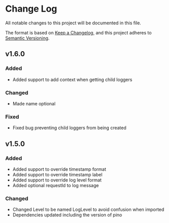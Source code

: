 # Change Log

All notable changes to this project will be documented in this file.

The format is based on [Keep a Changelog](https://keepachangelog.com/en/1.1.0/),
and this project adheres to [Semantic Versioning](https://semver.org/spec/v2.0.0.html).

## v1.6.0

### Added

- Added support to add context when getting child loggers

### Changed

- Made name optional

### Fixed

- Fixed bug preventing child loggers from being created

## v1.5.0

### Added

- Added support to override timestamp format
- Added support to override timestamp label
- Added support to override log level format
- Added optional requestId to log message

### Changed

- Changed Level to be named LogLevel to avoid confusion when imported
- Dependencies updated including the version of pino
